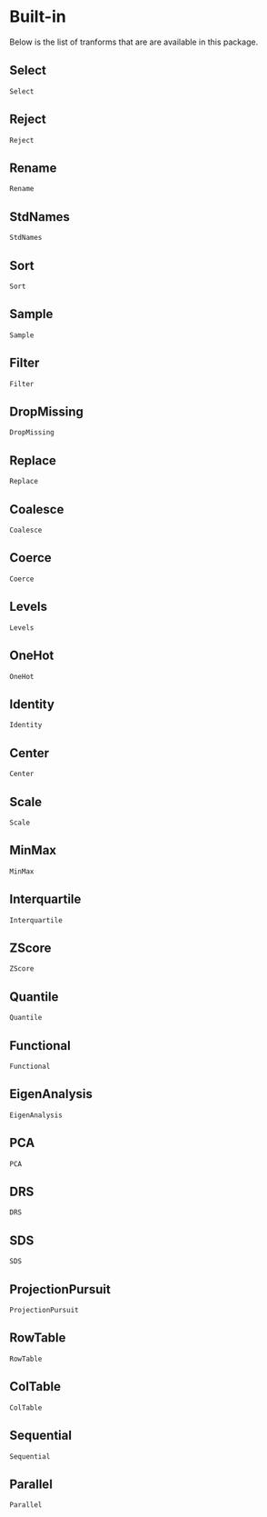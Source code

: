 # Built-in

Below is the list of tranforms that are are available in this package.

## Select

```@docs
Select
```

## Reject

```@docs
Reject
```

## Rename

```@docs
Rename
```

## StdNames

```@docs
StdNames
```

## Sort

```@docs
Sort
```

## Sample

```@docs
Sample
```

## Filter

```@docs
Filter
```

## DropMissing

```@docs
DropMissing
```

## Replace

```@docs
Replace
```

## Coalesce

```@docs
Coalesce
```

## Coerce

```@docs
Coerce
```

## Levels

```@docs
Levels
```

## OneHot

```@docs
OneHot
```

## Identity

```@docs
Identity
```

## Center

```@docs
Center
```

## Scale

```@docs
Scale
```

## MinMax

```@docs
MinMax
```

## Interquartile

```@docs
Interquartile
```

## ZScore

```@docs
ZScore
```

## Quantile

```@docs
Quantile
```

## Functional

```@docs
Functional
```

## EigenAnalysis

```@docs
EigenAnalysis
```

## PCA

```@docs
PCA
```

## DRS

```@docs
DRS
```

## SDS

```@docs
SDS
```

## ProjectionPursuit

```@docs
ProjectionPursuit
```

## RowTable

```@docs
RowTable
```

## ColTable

```@docs
ColTable
```

## Sequential

```@docs
Sequential
```

## Parallel

```@docs
Parallel
```
